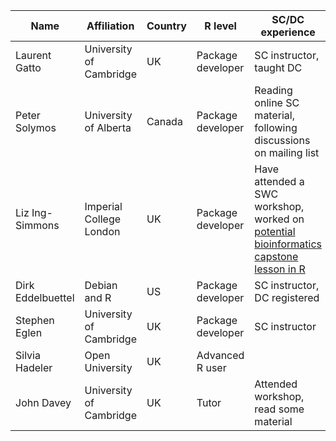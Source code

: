 | Name                  | Affiliation                | Country   | R level           | SC/DC experience         |
|-----------------------|----------------------------|-----------|-------------------|--------------------------|
| Laurent Gatto         | University of Cambridge    | UK        | Package developer | SC instructor, taught DC |
| Peter Solymos         | University of Alberta      | Canada    | Package developer | Reading online SC material, following discussions on mailing list |
| Liz Ing-Simmons       | Imperial College London    | UK        | Package developer | Have attended a SWC workshop, worked on [potential bioinformatics capstone lesson in R](https://github.com/liz-is/bc/commits/bioinfo-r-capstone)|
| Dirk Eddelbuettel     | Debian and R               | US        | Package developer | SC instructor, DC registered |
| Stephen Eglen         | University of Cambridge    | UK        | Package developer | SC instructor            |
| Silvia Hadeler        | Open University            | UK        | Advanced R user   |                          |
| John Davey            | University of Cambridge    | UK        | Tutor             | Attended workshop, read some material |
